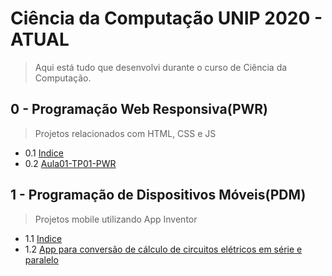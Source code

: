# Ciência da Computação UNIP 2020 - ATUAL
> Aqui está tudo que desenvolvi durante o curso de Ciência da Computação.
## 0 -  Programação Web Responsiva(PWR)
> Projetos relacionados com HTML, CSS e JS
- 0.1  [Indice](/PWR/README.md)
- 0.2  [Aula01-TP01-PWR](/PWR/Aula01-TP01-PWR/README.md)
## 1 -  Programação de Dispositivos Móveis(PDM)
> Projetos mobile utilizando App Inventor
- 1.1  [Indice](/PDM/README.md)
- 1.2  [App para conversão de cálculo de circuitos elétricos em série e paralelo](/PDM/APS-1/README.md)
